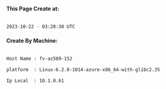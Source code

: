 
   
#### This Page Create at:

```bash

2023-10-22 - 03:20:30 UTC

```

#### Create By Machine:

```bash

Host Name : fv-az589-152

platform  : Linux-6.2.0-1014-azure-x86_64-with-glibc2.35

Ip Local  : 10.1.0.61

```

